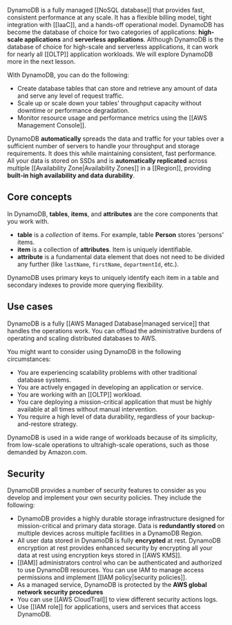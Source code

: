 DynamoDB is a fully managed [[NoSQL database]] that provides fast, consistent performance at any scale. It has a flexible billing model, tight integration with [[IaaC]], and a hands-off operational model. DynamoDB has become the database of choice for two categories of applications: **high-scale applications** and **serverless applications**. Although DynamoDB is the database of choice for high-scale and serverless applications, it can work for nearly all [[OLTP]] application workloads. We will explore DynamoDB more in the next lesson.

With DynamoDB, you can do the following:

- Create database tables that can store and retrieve any amount of data and serve any level of request traffic. 
- Scale up or scale down your tables' throughput capacity without downtime or performance degradation. 
- Monitor resource usage and performance metrics using the [[AWS Management Console]].

DynamoDB **automatically** spreads the data and traffic for your tables over a sufficient number of servers to handle your throughput and storage requirements. It does this while maintaining consistent, fast performance. All your data is stored on SSDs and is **automatically replicated** across multiple [[Availability Zone|Availability Zones]] in a [[Region]], providing **built-in high availability and data durability**.

## Core concepts

In DynamoDB, **tables**, **items**, and **attributes** are the core components that you work with. 

- **table** is a *collection* of items. For example, table **Person** stores 'persons' items.
- **item** is a collection of **attributes**. Item is uniquely identifiable.
- **attribute** is a fundamental data element that does not need to be divided any further (like `lastName`, `firstName`, `departmentId`, etc.).

DynamoDB uses primary keys to uniquely identify each item in a table and secondary indexes to provide more querying flexibility.

## Use cases

DynamoDB is a fully [[AWS Managed Database|managed service]] that handles the operations work. You can offload the administrative burdens of operating and scaling distributed databases to AWS.

You might want to consider using DynamoDB in the following circumstances:

- You are experiencing scalability problems with other traditional database systems.
- You are actively engaged in developing an application or service.
- You are working with an [[OLTP]] workload.
- You care deploying a mission-critical application that must be highly available at all times without manual intervention.
- You require a high level of data durability, regardless of your backup-and-restore strategy.

DynamoDB is used in a wide range of workloads because of its simplicity, from low-scale operations to ultrahigh-scale operations, such as those demanded by Amazon.com.

## Security

DynamoDB provides a number of security features to consider as you develop and implement your own security policies. They include the following:

- DynamoDB provides a highly durable storage infrastructure designed for mission-critical and primary data storage. Data is **redundantly stored** on multiple devices across multiple facilities in a DynamoDB Region.  
- All user data stored in DynamoDB is fully **encrypted** at rest. DynamoDB encryption at rest provides enhanced security by encrypting all your data at rest using encryption keys stored in [[AWS KMS]].
- [[IAM]] administrators control who can be authenticated and authorized to use DynamoDB resources. You can use IAM to manage access permissions and implement [[IAM policy|security policies]].
- As a managed service, DynamoDB is protected by the **AWS global network security procedures**
- You can use [[AWS CloudTrail]] to view different security actions logs.
- Use [[IAM role]] for applications, users and services that access DynamoDB.

